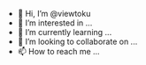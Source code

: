 - 👋 Hi, I’m @viewtoku
- 👀 I’m interested in ...
- 🌱 I’m currently learning ...
- 💞️ I’m looking to collaborate on ...
- 📫 How to reach me ...

<!---
viewtoku/viewtoku is a ✨ special ✨ repository because its `README.md` (this file) appears on your GitHub profile.
You can click the Preview link to take a look at your changes.
--->
